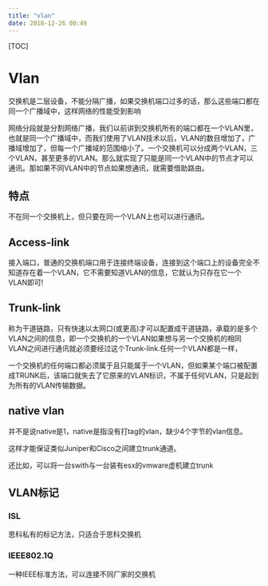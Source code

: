 ```yaml
---
title: "vlan"
date: 2018-12-26 00:49
---
```



[TOC]



# Vlan

交换机是二层设备，不能分隔广播，如果交换机端口过多的话，那么这些端口都在同一个广播域中，这样网络的性能受到影响 



网络分段就是分割网络广播，我们以前讲到交换机所有的端口都在一个VLAN里，也就是同一个广播域中，而我们使用了VLAN技术以后，VLAN的数目增加了，广播域增加了，但每一个广播域的范围缩小了。一个交换机可以分成两个VLAN，三个VLAN，甚至更多的VLAN。那么就实现了只能是同一个VLAN中的节点才可以通讯。那如果不同VLAN中的节点如果想通讯，就需要借助路由。 



## 特点

不在同一个交换机上，但只要在同一个VLAN上也可以进行通讯。



## Access-link

接入端口，普通的交换机端口用于连接终端设备，连接到这个端口上的设备完全不知道存在着一个VLAN，它不需要知道VLAN的信息，它就认为只存在它一个VLAN即可! 



## Trunk-link

称为干道链路，只有快速以太网口(或更高)才可以配置成干道链路，承载的是多个VLAN之间的信息，即一个交换机的一个VLAN如果想与另一个交换机的相同VLAN之间进行通讯就必须要经过这个Trunk-link.任何一个VLAN都是一样， 

一个交换机的任何端口都必须属于且只能属于一个VLAN，但如果某个端口被配置成TRUNK后，该端口就失去了它原来的VLAN标识，不属于任何VLAN，只是起到为所有的VLAN传输数据。 





## native vlan

并不是说native是1，native是指没有打tag的vlan，缺少4个字节的vlan信息。 

这样才能保证类似Juniper和Cisco之间建立trunk通道。 

还比如，可以将一台swith与一台装有esx的vmware虚机建立trunk 





## VLAN标记

### ISL

思科私有的标记方法，只适合于思科交换机 

### IEEE802.1Q

一种IEEE标准方法，可以连接不同厂家的交换机 

